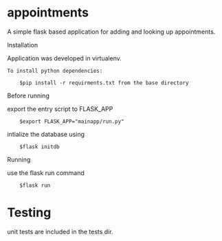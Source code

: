 # appointments
A simple flask based application for adding and looking up appointments.

Installation

  Application was developed in virtualenv.

    To install python dependencies:

        $pip install -r requirments.txt from the base directory

Before running

   export the entry script to FLASK_APP

        $export FLASK_APP="mainapp/run.py"

intialize the database using

        $flask initdb


Running

  use the flask run command

        $flask run


# Testing

unit tests are included in the tests dir.



